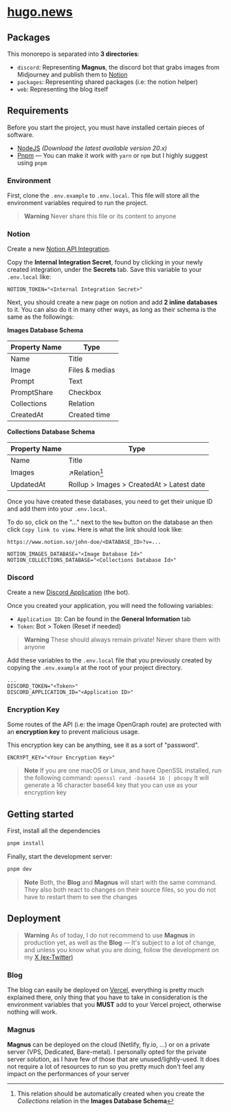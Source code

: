 # [hugo.news](https://hugo.news)

## Packages

This monorepo is separated into **3 directories**:
- `discord`: Representing **Magnus**, the discord bot that grabs images from Midjourney and publish them to [Notion](https://notion.so)
- `packages`: Representing shared packages (i.e: the notion helper)
- `web`: Representing the blog itself

## Requirements
Before you start the project, you must have installed certain pieces of software.
- [NodeJS](https://nodejs.org/en) _(Download the latest available version 20.x)_
- [Pnpm](https://pnpm.io/installation) — You can make it work with `yarn` or `npm` but I highly suggest using `pnpm`

### Environment
First, clone the `.env.example` to `.env.local`. This file will store all the environment variables required to run the project.
> **Warning**
> Never share this file or its content to anyone


### Notion 
Create a new [Notion API Integration](https://www.notion.so/my-integrations).

Copy the **Internal Integration Secret**, found by clicking in your newly created integration, under the **Secrets** tab.
Save this variable to your `.env.local` like:
```env
NOTION_TOKEN="<Internal Integration Secret>"
```

Next, you should create a new page on notion and add **2 inline databases** to it. You can also do it in many other ways, as long as their schema is the same as the followings:

**Images Database Schema**

| Property Name | Type           |
|---------------|----------------|
| Name          | Title          |
| Image         | Files & medias |
| Prompt        | Text           |
| PromptShare   | Checkbox       |
| Collections   | Relation       |
| CreatedAt     | Created time   |

**Collections Database Schema**

| Property Name | Type                                      |
|---------------|-------------------------------------------|
| Name          | Title                                     |
| Images        | ↗︎Relation[^relation]                     |
| UpdatedAt     | Rollup > Images > CreatedAt > Latest date |

[^relation]: This relation should be automatically created when you create the _Collections_ relation in the **Images Database Schema**

Once you have created these databases, you need to get their unique ID and add them into your `.env.local`.

To do so, click on the "..." next to the `New` button on the database an then click `Copy link to view`.
Here is what the link should look like:
```text
https://www.notion.so/john-doe/<DATABASE_ID>?v=...
```

```env
NOTION_IMAGES_DATABASE="<Image Database Id>"
NOTION_COLLECTIONS_DATABASE="<Collections Database Id>"
```

### Discord
Create a new [Discord Application](https://discord.com/developers/applications) (the bot).

Once you created your application, you will need the following variables:
- `Application ID`: Can be found in the **General Information** tab
- `Token`: Bot > Token (Reset if needed)

> **Warning**
> These should always remain private! Never share them with anyone

Add these variables to the `.env.local` file that you previously created by copying the `.env.example` at the root of your project directory.
```env
...
DISCORD_TOKEN="<Token>"
DISCORD_APPLICATION_ID="<Application ID>"
```

### Encryption Key
Some routes of the API (i.e: the image OpenGraph route) are protected with an **encryption key** to prevent malicious usage.

This encryption key can be anything, see it as a sort of "password".

```env
ENCRYPT_KEY="<Your Encryption Key>"
```

> **Note**
> If you are one macOS or Linux, and have OpenSSL installed, run the following command:
> ```openssl rand -base64 16 | pbcopy```
> It will generate a 16 character base64 key that you can use as your encryption key


## Getting started

First, install all the dependencies
```bash
pnpm install
```


Finally, start the development server:
```bash
pnpm dev
```
> **Note**
> Both, the **Blog** and **Magnus** will start with the same command. They also both react to changes on their source files, so you do not have to restart them to see the changes


## Deployment

> **Warning**
> As of today, I do not recommend to use **Magnus** in production yet, as well as the **Blog** — It's subject to a lot of change, and unless you know what you are doing, follow the development on my [X (ex-Twitter)](https://x.com/hugovntr)

### Blog
The blog can easily be deployed on [Vercel](https://vercel.com), everything is pretty much explained there, only thing that you have to take in consideration is the environment variables that you **MUST** add to your Vercel project, otherwise nothing will work.

### Magnus
**Magnus** can be deployed on the cloud (Netlify, fly.io, ...) or on a private server (VPS, Dedicated, Bare-metal). I personally opted for the private server solution, as I have few of those that are unused/lightly-used.
It does not require a lot of resources to run so you pretty much don't feel any impact on the performances of your server